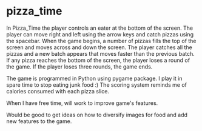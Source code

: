 # pizza_time


In Pizza_Time the player controls an eater at the bottom of the screen. The player can move right and left using the arrow keys and catch pizzas using the spacebar. When the game begins, a number of pizzas fills the top of the screen and moves across and down the screen. The player catches all the pizzas and a new batch appears that moves faster than the previous batch. If any pizza reaches the bottom of the screen, the player loses a round of the game. If the player loses three rounds, the game ends. 

The game is programmed in Python using pygame package. I play it in spare time to stop eating junk food :)  The scoring system reminds me of calories consumed with each pizza slice. 

When I have free time, will work to improve game's features. 

Would be good to get ideas on how to diversify images for food and add new features to the game.
